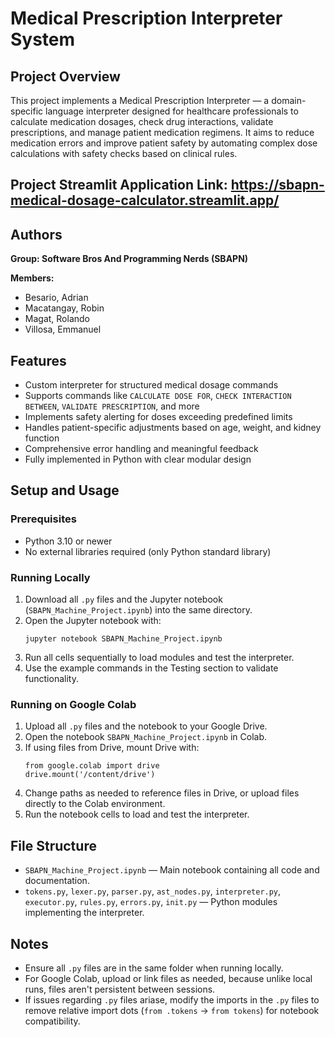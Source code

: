 # Medical Prescription Interpreter System

## Project Overview
This project implements a Medical Prescription Interpreter — a domain-specific language interpreter designed for healthcare professionals to calculate medication dosages, check drug interactions, validate prescriptions, and manage patient medication regimens. It aims to reduce medication errors and improve patient safety by automating complex dose calculations with safety checks based on clinical rules.

## Project Streamlit Application Link: https://sbapn-medical-dosage-calculator.streamlit.app/

## Authors
**Group: Software Bros And Programming Nerds (SBAPN)**

**Members:**
- Besario, Adrian
- Macatangay, Robin
- Magat, Rolando
- Villosa, Emmanuel

## Features
- Custom interpreter for structured medical dosage commands
- Supports commands like `CALCULATE DOSE FOR`, `CHECK INTERACTION BETWEEN`, `VALIDATE PRESCRIPTION`, and more
- Implements safety alerting for doses exceeding predefined limits
- Handles patient-specific adjustments based on age, weight, and kidney function
- Comprehensive error handling and meaningful feedback
- Fully implemented in Python with clear modular design

## Setup and Usage

### Prerequisites
- Python 3.10 or newer
- No external libraries required (only Python standard library)

### Running Locally
1. Download all `.py` files and the Jupyter notebook (`SBAPN_Machine_Project.ipynb`) into the same directory.
2. Open the Jupyter notebook with:
    ```
    jupyter notebook SBAPN_Machine_Project.ipynb
    ```
3. Run all cells sequentially to load modules and test the interpreter.
4. Use the example commands in the Testing section to validate functionality.

### Running on Google Colab
1. Upload all `.py` files and the notebook to your Google Drive.
2. Open the notebook `SBAPN_Machine_Project.ipynb` in Colab.
3. If using files from Drive, mount Drive with:
    ```
    from google.colab import drive
    drive.mount('/content/drive')
    ```
4. Change paths as needed to reference files in Drive, or upload files directly to the Colab environment.
5. Run the notebook cells to load and test the interpreter.

## File Structure
- `SBAPN_Machine_Project.ipynb` — Main notebook containing all code and documentation.
- `tokens.py`, `lexer.py`, `parser.py`, `ast_nodes.py`, `interpreter.py`, `executor.py`, `rules.py`, `errors.py`, `init.py` — Python modules implementing the interpreter.

## Notes
- Ensure all `.py` files are in the same folder when running locally.
- For Google Colab, upload or link files as needed, because unlike local runs, files aren't persistent between sessions.
- If issues regarding `.py` files ariase, modify the imports in the `.py` files to remove relative import dots (`from .tokens` → `from tokens`) for notebook compatibility.

